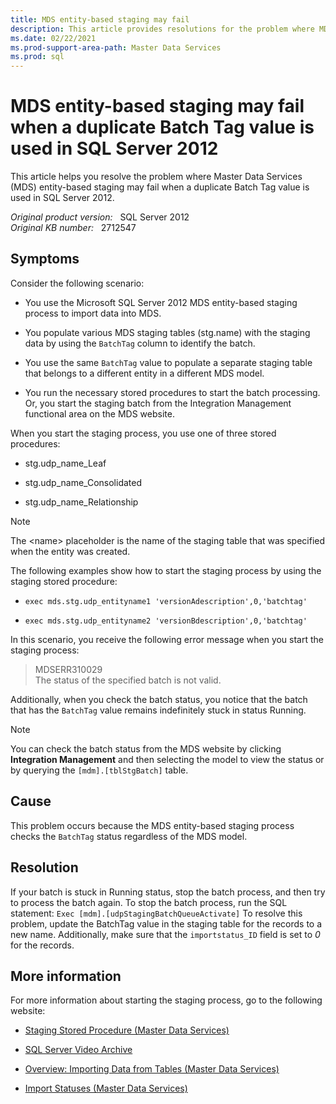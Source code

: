 ```yaml
---
title: MDS entity-based staging may fail
description: This article provides resolutions for the problem where MDS entity-based staging may fail when a duplicate Batch Tag value is used in SQL Server 2012.
ms.date: 02/22/2021
ms.prod-support-area-path: Master Data Services
ms.prod: sql
---
```

# MDS entity-based staging may fail when a duplicate Batch Tag value is used in SQL Server 2012

This article helps you resolve the problem where Master Data Services (MDS) entity-based staging may fail when a duplicate Batch Tag value is used in SQL Server 2012.

_Original product version:_ &nbsp; SQL Server 2012  
_Original KB number:_ &nbsp; 2712547

## Symptoms

Consider the following scenario:

- You use the Microsoft SQL Server 2012 MDS entity-based staging process to import data into MDS.

- You populate various MDS staging tables (stg.name) with the staging data by using the `BatchTag` column to identify the batch.

- You use the same `BatchTag` value to populate a separate staging table that belongs to a different entity in a different MDS model.

- You run the necessary stored procedures to start the batch processing. Or, you start the staging batch from the Integration Management functional area on the MDS website.

When you start the staging process, you use one of three stored procedures:

- stg.udp_name_Leaf

- stg.udp_name_Consolidated

- stg.udp_name_Relationship

> [!NOTE]
> The \<name> placeholder is the name of the staging table that was specified when the entity was created.

The following examples show how to start the staging process by using the staging stored procedure:

- `exec mds.stg.udp_entityname1 'versionAdescription',0,'batchtag'`

- `exec mds.stg.udp_entityname2 'versionBdescription',0,'batchtag'`

In this scenario, you receive the following error message when you start the staging process:

> MDSERR310029  
The status of the specified batch is not valid.

Additionally, when you check the batch status, you notice that the batch that has the `BatchTag` value remains indefinitely stuck in status Running.

> [!NOTE]
> You can check the batch status from the MDS website by clicking **Integration Management** and then selecting the model to view the status or by querying the `[mdm].[tblStgBatch]` table.

## Cause

This problem occurs because the MDS entity-based staging process checks the `BatchTag` status regardless of the MDS model.

## Resolution

If your batch is stuck in Running status, stop the batch process, and then try to process the batch again. To stop the batch process, run the SQL statement: `Exec [mdm].[udpStagingBatchQueueActivate]` To resolve this problem, update the BatchTag value in the staging table for the records to a new name. Additionally, make sure that the `importstatus_ID` field is set to *0* for the records.

## More information

For more information about starting the staging process, go to the following website:

- [Staging Stored Procedure (Master Data Services)](/sql/master-data-services/staging-stored-procedure-master-data-services)

- [SQL Server Video Archive](/previous-versions/dn912438(v=msdn.10))

- [Overview: Importing Data from Tables (Master Data Services)](/sql/master-data-services/overview-importing-data-from-tables-master-data-services)

- [Import Statuses (Master Data Services)](/sql/master-data-services/import-statuses-master-data-services)
